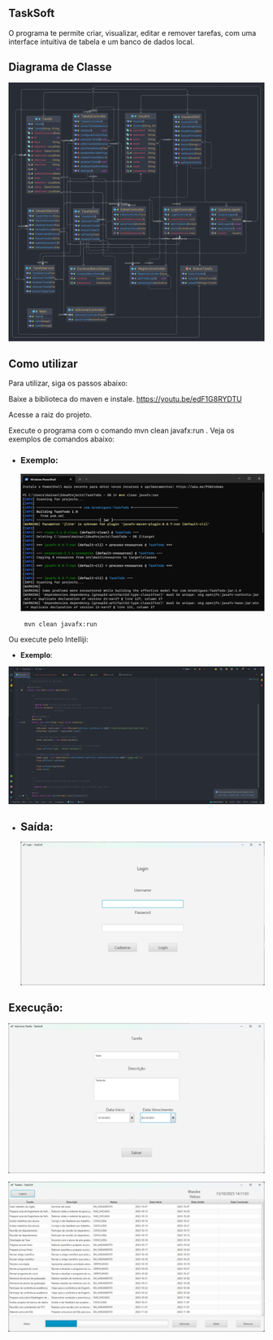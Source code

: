 ##  TaskSoft

O programa te permite criar, visualizar, editar e remover tarefas, com uma interface intuitiva de tabela e um banco de dados local.

## Diagrama de Classe

![diagrama.png](img/diagrama.png)

## Como utilizar

Para utilizar, siga os passos abaixo:

Baixe a biblioteca do maven e instale. https://youtu.be/edF1G8RYDTU

Acesse a raiz do projeto.

Execute o programa com o comando mvn clean javafx:run . 
Veja os exemplos de comandos abaixo:


- ### Exemplo:

  ![img.png](img/img.png)

       mvn clean javafx:run

Ou execute pelo Intelliji:

- **Exemplo**:

![img_1.png](img/img_1.png)


  - ## **Saída:**

    ![img_4.png](img/img_4.png)

## Execução:

![img_3.png](img\img_3.png)

![img_2.png](img\img_2.png)

